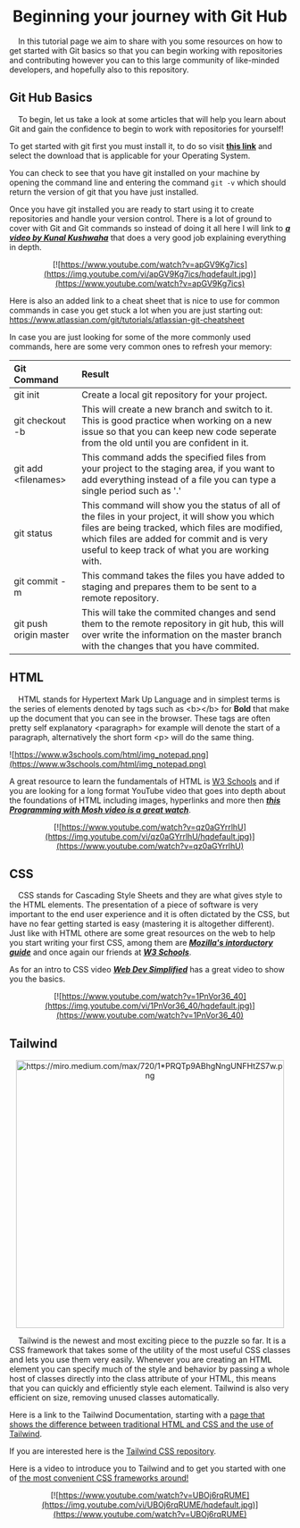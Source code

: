 <h1 align="center">Beginning your journey with Git Hub</h1>

&nbsp;&nbsp;&nbsp;&nbsp;In this tutorial page we aim to share with you some resources on how to get started with Git basics so that you can begin working with repositories and contributing however you can to this large community of like-minded developers, and hopefully also to this repository.

## Git Hub Basics

&nbsp;&nbsp;&nbsp;&nbsp;To begin, let us take a look at some articles that will help you learn about Git and gain the confidence to begin to work with repositories for yourself!

To get started with git first you must install it, to do so visit [**this link**](https://git-scm.com/downloads) and select the download that is applicable for your Operating System.

You can check to see that you have git installed on your machine by opening the command line and entering the command `git -v` which should return the version of git that you have just installed.

Once you have git installed you are ready to start using it to create repositories and handle your version control. There is a lot of ground to cover with Git and Git commands so instead of doing it all here I will link to [***a video by Kunal Kushwaha***](https://www.youtube.com/watch?v=apGV9Kg7ics) that does a very good job explaining everything in depth.
<div align="center">

[![https://www.youtube.com/watch?v=apGV9Kg7ics](https://img.youtube.com/vi/apGV9Kg7ics/hqdefault.jpg)](https://www.youtube.com/watch?v=apGV9Kg7ics)
</div>

Here is also an added link to a cheat sheet that is nice to use for common commands in case you get stuck a lot when you are just starting out: https://www.atlassian.com/git/tutorials/atlassian-git-cheatsheet

In case you are just looking for some of the more commonly used commands, here are some very common ones to refresh your memory:



| Git Command | Result |
| :---------|:------|
| git init | Create a local git repository for your project. |
| git checkout -b | This will create a new branch and switch to it. This is good practice when working on a new issue so that you can keep new code seperate from the old until you are confident in it. |
| git add \<filenames> | This command adds the specified files from your project to the staging area, if you want to add everything instead of a file you can type a single period such as '.' |
| git status | This command will show you the status of all of the files in your project, it will show you which files are being tracked, which files are modified, which files are added for commit and is very useful to keep track of what you are working with. |
| git commit -m | This command takes the files you have added to staging and prepares them to be sent to a remote repository. |
| git push origin master | This will take the commited changes and send them to the remote repository in git hub, this will over write the information on the master branch with the changes that you have commited. |


## HTML

&nbsp;&nbsp;&nbsp;&nbsp;HTML stands for Hypertext Mark Up Language and in simplest terms is the series of elements denoted by tags such as \<b>\</b> for <b>Bold</b> that make up the document that you can see in the browser. These tags are often pretty self explanatory \<paragraph> for example will denote the start of a paragraph, alternatively the short form \<p> will do the same thing.

![https://www.w3schools.com/html/img_notepad.png](https://www.w3schools.com/html/img_notepad.png)


A great resource to learn the fundamentals of HTML is [W3 Schools](https://www.w3schools.com/html/html_intro.asp) and if you are looking for a long format YouTube video that goes into depth about the foundations of HTML including images, hyperlinks and more then [***this Programming with Mosh video is a great watch***](https://www.youtube.com/watch?v=qz0aGYrrlhU).

<div align="center">

[![https://www.youtube.com/watch?v=qz0aGYrrlhU](https://img.youtube.com/vi/qz0aGYrrlhU/hqdefault.jpg)](https://www.youtube.com/watch?v=qz0aGYrrlhU)
</div>




## CSS

&nbsp;&nbsp;&nbsp;&nbsp;CSS stands for Cascading Style Sheets and they are what gives style to the HTML elements. The presentation of a piece of software is very important to the end user experience and it is often dictated by the CSS, but have no fear getting started is easy (mastering it is altogether different). Just like with HTML othere are some great resources on the web to help you start writing your first CSS, among them are [***Mozilla's intorductory guide***](https://developer.mozilla.org/en-US/docs/Learn/CSS/First_steps/Getting_started) and once again our friends at [***W3 Schools***](https://www.w3schools.com/css/). 

As for an intro to CSS video [***Web Dev Simplified***](https://www.youtube.com/watch?v=1PnVor36_40) has a great video to show you the basics.

<div align="center">

[![https://www.youtube.com/watch?v=1PnVor36_40](https://img.youtube.com/vi/1PnVor36_40/hqdefault.jpg)](https://www.youtube.com/watch?v=1PnVor36_40)
</div>

## Tailwind
<div align="center">
<img  src="https://miro.medium.com/max/720/1*PRQTp9ABhgNngUNFHtZS7w.png" alt="https://miro.medium.com/max/720/1*PRQTp9ABhgNngUNFHtZS7w.png" width="480"/>
</div>

&nbsp;&nbsp;&nbsp;&nbsp;Tailwind is the newest and most exciting piece to the puzzle so far. It is a CSS framework that takes some of the utility of the most useful CSS classes and lets you use them very easily. Whenever you are creating an HTML element you can specify much of the style and behavior by passing a whole host of classes directly into the class attribute of your HTML, this means that you can quickly and efficiently style each element. Tailwind is also very efficient on size, removing unused classes automatically.

Here is a link to the Tailwind Documentation, starting with a [page that shows the difference between traditional HTML and CSS and the use of Tailwind](https://Tailwindcss.com/docs/utility-first).

If you are interested here is the [Tailwind CSS repository](https://github.com/Tailwindlabs/Tailwindcss).

Here is a video to introduce you to Tailwind and to get you started with one of [the most convenient CSS frameworks around!](https://www.youtube.com/watch?v=UBOj6rqRUME)

<div align="center">

[![https://www.youtube.com/watch?v=UBOj6rqRUME](https://img.youtube.com/vi/UBOj6rqRUME/hqdefault.jpg)](https://www.youtube.com/watch?v=UBOj6rqRUME)
</div>


